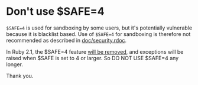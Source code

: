 # Don't use $SAFE=4
 
`$SAFE=4` is used for sandboxing by some users, but it's potentially vulnerable because it is blacklist based.
Use of `$SAFE=4` for sandboxing is therefore not recommended as described in [doc/security.rdoc](http://www.ruby-doc.org/core-2.0/doc/security_rdoc.html).
 
In Ruby 2.1, the $SAFE=4 feature [will be removed](http://bugs.ruby-lang.org/issues/8468), and exceptions will be raised when $SAFE is set to 4 or larger.
So DO NOT USE $SAFE=4 any longer.

Thank you.
